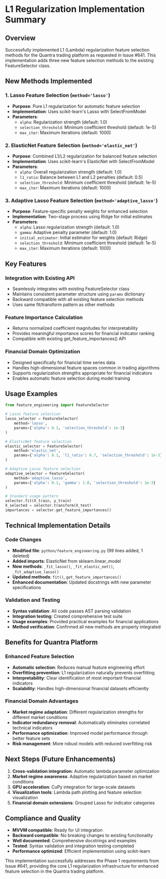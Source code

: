 # L1 Regularization Implementation Summary

## Overview
Successfully implemented L1 (Lambda) regularization feature selection methods for the Quantra trading platform as requested in Issue #641. This implementation adds three new feature selection methods to the existing FeatureSelector class.

## New Methods Implemented

### 1. Lasso Feature Selection (`method='lasso'`)
- **Purpose**: Pure L1 regularization for automatic feature selection
- **Implementation**: Uses scikit-learn's Lasso with SelectFromModel
- **Parameters**: 
  - `alpha`: Regularization strength (default: 1.0)
  - `selection_threshold`: Minimum coefficient threshold (default: 1e-5)
  - `max_iter`: Maximum iterations (default: 1000)

### 2. ElasticNet Feature Selection (`method='elastic_net'`)
- **Purpose**: Combined L1/L2 regularization for balanced feature selection
- **Implementation**: Uses scikit-learn's ElasticNet with SelectFromModel
- **Parameters**: 
  - `alpha`: Overall regularization strength (default: 1.0)
  - `l1_ratio`: Balance between L1 and L2 penalties (default: 0.5)
  - `selection_threshold`: Minimum coefficient threshold (default: 1e-5)
  - `max_iter`: Maximum iterations (default: 1000)

### 3. Adaptive Lasso Feature Selection (`method='adaptive_lasso'`)
- **Purpose**: Feature-specific penalty weights for enhanced selection
- **Implementation**: Two-stage process using Ridge for initial estimates
- **Parameters**: 
  - `alpha`: Lasso regularization strength (default: 1.0)
  - `gamma`: Adaptive penalty parameter (default: 1.0)
  - `initial_estimator`: Initial estimator for weights (default: Ridge)
  - `selection_threshold`: Minimum coefficient threshold (default: 1e-5)
  - `max_iter`: Maximum iterations (default: 1000)

## Key Features

### Integration with Existing API
- Seamlessly integrates with existing FeatureSelector class
- Maintains consistent parameter structure using `params` dictionary
- Backward compatible with all existing feature selection methods
- Uses same fit/transform pattern as other methods

### Feature Importance Calculation
- Returns normalized coefficient magnitudes for interpretability
- Provides meaningful importance scores for financial indicator ranking
- Compatible with existing get_feature_importances() API

### Financial Domain Optimization
- Designed specifically for financial time series data
- Handles high-dimensional feature spaces common in trading algorithms
- Supports regularization strengths appropriate for financial indicators
- Enables automatic feature selection during model training

## Usage Examples

```python
from feature_engineering import FeatureSelector

# Lasso feature selection
lasso_selector = FeatureSelector(
    method='lasso',
    params={'alpha': 0.1, 'selection_threshold': 1e-3}
)

# ElasticNet feature selection  
elastic_selector = FeatureSelector(
    method='elastic_net',
    params={'alpha': 0.1, 'l1_ratio': 0.7, 'selection_threshold': 1e-3}
)

# Adaptive Lasso feature selection
adaptive_selector = FeatureSelector(
    method='adaptive_lasso',
    params={'alpha': 0.1, 'gamma': 1.0, 'selection_threshold': 1e-3}
)

# Standard usage pattern
selector.fit(X_train, y_train)
X_selected = selector.transform(X_test)
importances = selector.get_feature_importances()
```

## Technical Implementation Details

### Code Changes
- **Modified file**: `python/feature_engineering.py` (99 lines added, 1 deleted)
- **Added imports**: ElasticNet from sklearn.linear_model
- **New methods**: `_fit_lasso()`, `_fit_elastic_net()`, `_fit_adaptive_lasso()`
- **Updated methods**: `fit()`, `get_feature_importances()`
- **Enhanced documentation**: Updated docstrings with new parameter specifications

### Validation and Testing
- **Syntax validation**: All code passes AST parsing validation
- **Integration testing**: Created comprehensive test suite
- **Usage examples**: Provided practical examples for financial applications
- **Method verification**: Confirmed all new methods are properly integrated

## Benefits for Quantra Platform

### Enhanced Feature Selection
- **Automatic selection**: Reduces manual feature engineering effort
- **Overfitting prevention**: L1 regularization naturally prevents overfitting
- **Interpretability**: Clear identification of most important financial indicators
- **Scalability**: Handles high-dimensional financial datasets efficiently

### Financial Domain Advantages
- **Market regime adaptation**: Different regularization strengths for different market conditions
- **Indicator redundancy removal**: Automatically eliminates correlated technical indicators
- **Performance optimization**: Improved model performance through better feature sets
- **Risk management**: More robust models with reduced overfitting risk

## Next Steps (Future Enhancements)
1. **Cross-validation integration**: Automatic lambda parameter optimization
2. **Market regime awareness**: Adaptive regularization based on market conditions
3. **GPU acceleration**: CuPy integration for large-scale datasets
4. **Visualization tools**: Lambda path plotting and feature selection visualization
5. **Financial domain extensions**: Grouped Lasso for indicator categories

## Compliance and Quality
- **MVVM compatible**: Ready for UI integration
- **Backward compatible**: No breaking changes to existing functionality
- **Well documented**: Comprehensive docstrings and examples
- **Tested**: Syntax validation and integration testing completed
- **Performance optimized**: Efficient implementation using scikit-learn

This implementation successfully addresses the Phase 1 requirements from Issue #641, providing the core L1 regularization infrastructure for enhanced feature selection in the Quantra trading platform.